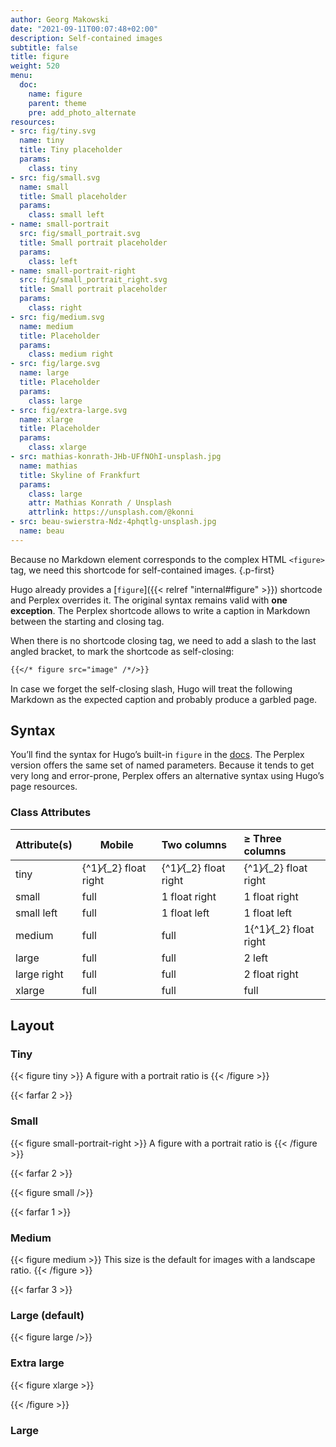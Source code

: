 ```yaml
---
author: Georg Makowski
date: "2021-09-11T00:07:48+02:00"
description: Self-contained images
subtitle: false
title: figure
weight: 520
menu:
  doc:
    name: figure
    parent: theme
    pre: add_photo_alternate
resources:
- src: fig/tiny.svg
  name: tiny
  title: Tiny placeholder
  params:
    class: tiny
- src: fig/small.svg
  name: small
  title: Small placeholder
  params:
    class: small left
- name: small-portrait
  src: fig/small_portrait.svg
  title: Small portrait placeholder
  params:
    class: left
- name: small-portrait-right
  src: fig/small_portrait_right.svg
  title: Small portrait placeholder
  params:
    class: right
- src: fig/medium.svg
  name: medium
  title: Placeholder
  params:
    class: medium right
- src: fig/large.svg
  name: large
  title: Placeholder
  params:
    class: large
- src: fig/extra-large.svg
  name: xlarge
  title: Placeholder
  params:
    class: xlarge
- src: mathias-konrath-JHb-UFfNOhI-unsplash.jpg
  name: mathias
  title: Skyline of Frankfurt
  params:
    class: large
    attr: Mathias Konrath / Unsplash
    attrlink: https://unsplash.com/@konni
- src: beau-swierstra-Ndz-4phqtlg-unsplash.jpg
  name: beau
---
```


Because no Markdown element corresponds to the complex HTML `<figure>` tag, we need this shortcode for self-contained images.
{.p-first} <!--more-->

Hugo already provides a [`figure`]({{< relref "internal#figure" >}}) shortcode and Perplex overrides it. The original syntax remains valid with **one exception**. The Perplex shortcode allows to write a caption in Markdown between the starting and closing tag.

When there is no shortcode closing tag, we need to add a slash to the last angled bracket, to mark the shortcode as self-closing:

```md {.left}
{{</* figure src="image" /*/>}}
```

In case we forget the self-closing slash, Hugo will treat the following Markdown as the expected caption and probably produce a garbled page.

## Syntax

You’ll find the syntax for Hugo’s built-in `figure` in the [docs][hugofig]. The Perplex version offers the same set of named parameters.  Because it tends to get very long and error-prone, Perplex offers an alternative syntax using Hugo’s page resources.

### Class Attributes

| Attribute(s) | Mobile                      | Two columns                 | &ge; Three columns              |
|:-------------|-----------------------------|:----------------------------|:--------------------------------|
| tiny         | {^1}&frasl;{_2} float right | {^1}&frasl;{_2} float right | {^1}&frasl;{_2} float right     |
| small        | full                        | 1 float right               | 1 float right                   |
| small left   | full                        | 1 float left                | 1 float left                    |
| medium       | full                        | full                        | 1{^1}&frasl;{_2} float right                   |
| large        | full                        | full                        | 2 left                          |
| large right  | full                        | full                        | 2 float right                   |
| xlarge       | full                        | full                        | full                            |

## Layout

### Tiny

{{< figure tiny >}}
A figure with a portrait ratio is
{{< /figure >}}

{{< farfar 2 >}}

### Small

{{< figure small-portrait-right >}}
A figure with a portrait ratio is
{{< /figure >}}

{{< farfar 2 >}}

{{< figure small />}}

{{< farfar 1 >}}

### Medium

{{< figure medium >}}
This size is the default for images with a landscape ratio.
{{< /figure >}}

{{< farfar 3 >}}

### Large (default)

{{< figure large />}}

### Extra large

{{< figure xlarge >}}

{{< /figure >}}

### Large

[hugofig]: https://gohugo.io/content-management/shortcodes/#figure
